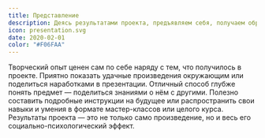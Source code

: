 ```yaml
---
title: Представление
description: Деясь результатами проекта, предъявляем себя, получаем обратную связь и ощущаем значимость проделанной работы
icon: presentation.svg
date: 2020-02-01
color: "#F06FAA"
---
```


Творческий опыт ценен сам по себе наряду с тем, что получилось в проекте. Приятно показать удачные произведения окружающим или поделиться наработками в презентации. Отличный способ глубже понять предмет — поделиться знаниями о нём с другими. Полезно составить подробные инструкции на будущее или распространить свои навыки и умения в формате мастер-классов или целого курса. Результаты проекта — это не только само произведение, но и весь его социально-психологический эффект.
